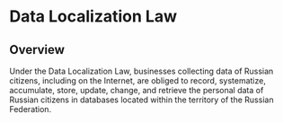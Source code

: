 # Data Localization Law

## Overview

Under the Data Localization Law, businesses collecting data of Russian citizens, including on the Internet, are obliged to record, systematize, accumulate, store, update, change, and retrieve the personal data of Russian citizens in databases located within the territory of the Russian Federation.